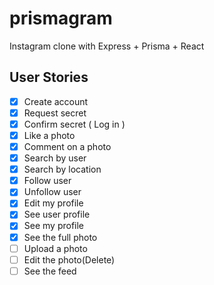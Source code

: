 # prismagram
Instagram clone with Express + Prisma + React

## User Stories

- [x] Create account
- [x] Request secret
- [x] Confirm secret ( Log in )
- [x] Like a photo
- [x] Comment on a photo
- [x] Search by user
- [x] Search by location
- [x] Follow user
- [x] Unfollow user
- [x] Edit my profile
- [x] See user profile
- [x] See my profile
- [x] See the full photo
- [ ] Upload a photo
- [ ] Edit the photo(Delete)
- [ ] See the feed
